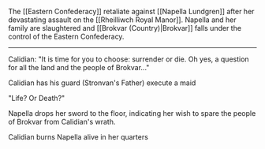 The [[Eastern Confederacy]] retaliate against [[Napella Lundgren]] after her devastating assault on the [[Rheilliwch Royal Manor]]. Napella and her family are slaughtered and [[Brokvar (Country)|Brokvar]] falls under the control of the Eastern Confederacy.


---

Calidian: "It is time for you to choose: surrender or die. Oh yes, a question for all the land and the people of Brokvar..."

Calidian has his guard (Stronvan's Father) execute a maid

"Life? Or Death?"

Napella drops her sword to the floor, indicating her wish to spare the people of Brokvar from Calidian's wrath.

Calidian burns Napella alive in her quarters
